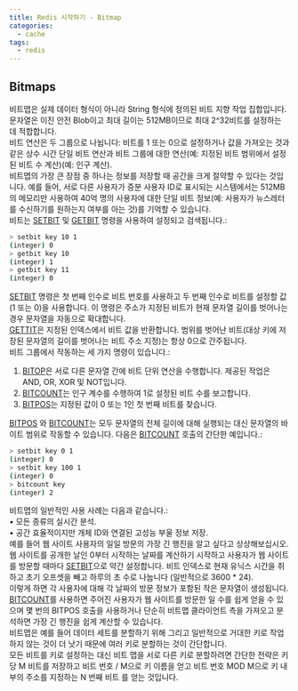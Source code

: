 ```yaml
---
title: Redis 시작하기 - Bitmap
categories:
  - cache 
tags:
  - redis 
--- 
```

## Bitmaps
비트맵은 실제 데이터 형식이 아니라 String 형식에 정의된 비트 지향 작업 집합입니다. 문자열은 이진 안전 Blob이고 최대 길이는 512MB이므로 최대 2^32비트를 설정하는 데 적합합니다.  
비트 연산은 두 그룹으로 나뉩니다: 비트를 1 또는 0으로 설정하거나 값을 가져오는 것과 같은 상수 시간 단일 비트 연산과 비트 그룹에 대한 연산(예: 지정된 비트 범위에서 설정된 비트 수 계산)(예: 인구 계산).  
비트맵의 가장 큰 장점 중 하나는 정보를 저장할 때 공간을 크게 절약할 수 있다는 것입니다. 예를 들어, 서로 다른 사용자가 증분 사용자 ID로 표시되는 시스템에서는 512MB의 메모리만 사용하여 40억 명의 사용자에 대한 단일 비트 정보(예: 사용자가 뉴스레터를 수신하기를 원하는지 여부를 아는 것)를 기억할 수 있습니다.  
비트는 [SETBIT](https://redis.io/commands/setbit) 및 [GETBIT](https://redis.io/commands/getbit) 명령을 사용하여 설정되고 검색됩니다.:
```bash
> setbit key 10 1
(integer) 0
> getbit key 10
(integer) 1
> getbit key 11
(integer) 0
```
[SETBIT](https://redis.io/commands/setbit) 명령은 첫 번째 인수로 비트  번호를 사용하고 두 번째 인수로 비트를 설정할 값(1 또는 0)을 사용합니다. 이 명령은 주소가 지정된 비트가 현재 문자열 길이를 벗어나는 경우 문자열을 자동으로 확대합니다.  
[GETTIT](https://redis.io/commands/gettit)은 지정된 인덱스에서 비트 값을 반환합니다. 범위를 벗어난 비트(대상 키에 저장된 문자열의 길이를 벗어나는 비트 주소 지정)는 항상 0으로 간주됩니다.  
비트 그룹에서 작동하는 세 가지 명령이 있습니다.:  
1.	 [BITOP](https://redis.io/commands/bitop)은 서로 다른 문자열 간에 비트 단위 연산을 수행합니다. 제공된 작업은 AND, OR, XOR 및 NOT입니다.  
2.	 [BITCOUNT](https://redis.io/commands/bitcount)는 인구 계수를 수행하여 1로 설정된 비트 수를 보고합니다.  
3.	 [BITPOS](https://redis.io/commands/bitops)는 지정된 값이 0 또는 1인 첫 번째 비트를 찾습니다.  

[BITPOS](https://redis.io/commands/bitpos)  와 [BITCOUNT](https://redis.io/commands/bitcount)는 모두 문자열의  전체 길이에 대해 실행되는 대신 문자열의 바이트 범위로 작동할 수 있습니다. 다음은 [BITCOUNT](https://redis.io/commands/bitcount) 호출의 간단한 예입니다.:
```bash
> setbit key 0 1
(integer) 0
> setbit key 100 1
(integer) 0
> bitcount key
(integer) 2
```
비트맵의 일반적인 사용 사례는 다음과 같습니다.:  
•	모든 종류의 실시간 분석.  
•	공간 효율적이지만 개체 ID와 연결된 고성능 부울 정보 저장.  
예를 들어 웹 사이트 사용자의 일일 방문의 가장 긴 행진을 알고 싶다고 상상해보십시오.  
웹 사이트를 공개한 날인 0부터 시작하는 날짜를 계산하기 시작하고  사용자가 웹 사이트를 방문할 때마다 [SETBIT](https://redis.io/commands/setbit)으로 약간 설정합니다. 비트 인덱스로 현재 유닉스 시간을 취하고 초기 오프셋을 빼고 하루의 초 수로 나눕니다 (일반적으로 3600 * 24).  
이렇게 하면 각 사용자에 대해 각 날짜의 방문 정보가 포함된 작은 문자열이 생성됩니다.  
[BITCOUNT](https://redis.io/commands/bitcount)를 사용하면  주어진 사용자가 웹 사이트를 방문한 일 수를 쉽게 얻을 수 있으며 몇 번의 BITPOS 호출을 사용하거나  단순히 비트맵 클라이언트 측을 가져오고 분석하면 가장 긴 행진을 쉽게 계산할 수 있습니다.  
비트맵은 예를 들어 데이터 세트를 분할하기 위해 그리고 일반적으로 거대한 키로 작업하지 않는 것이 더 낫기 때문에 여러 키로 분할하는 것이 간단합니다.  
모든 비트를 키로 설정하는 대신 비트 맵을 서로 다른 키로 분할하려면 간단한 전략은 키 당 M 비트를 저장하고 비트 번호 / M으로 키 이름을 얻고 비트 번호 MOD M으로 키 내부의 주소를 지정하는 N 번째 비트 를 얻는 것입니다.
